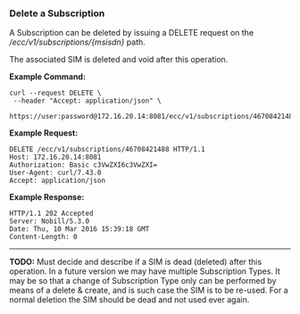 ### Delete a Subscription

A Subscription can be deleted by issuing a DELETE request on the _/ecc/v1/subscriptions/{msisdn}_ path. 

The associated SIM is deleted and void after this operation.


__Example Command:__
```
curl --request DELETE \
 --header "Accept: application/json" \
 https://user:password@172.16.20.14:8081/ecc/v1/subscriptions/46708421488
```

__Example Request:__
```
DELETE /ecc/v1/subscriptions/46708421488 HTTP/1.1
Host: 172.16.20.14:8081
Authorization: Basic c3VwZXI6c3VwZXI=
User-Agent: curl/7.43.0
Accept: application/json
```

__Example Response:__
```
HTTP/1.1 202 Accepted
Server: Nobill/5.3.0
Date: Thu, 10 Mar 2016 15:39:18 GMT
Content-Length: 0
```

---
__TODO:__ Must decide and describe if a SIM is dead (deleted) after this operation. In a future version we may have multiple Subscription Types. It may be so that a change of Subscription Type only can be performed by means of a delete & create, and is such case the SIM is to be re-used. For a normal deletion the SIM should be dead and not used ever again. 


